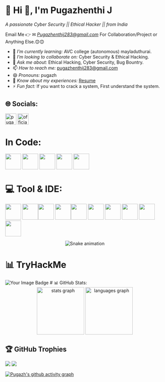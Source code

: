 # 💫 Hi 👋, I'm Pugazhenthi J
*A passionate Cyber Security || Ethical Hacker || from India* 
 
Email Me 👉 ✉ *Pugazhenthij283@gmail.com* For Collaboration/Project or Anything Else.😊😊  
 
- 🌱 *I’m currently learning:* AVC college (autonomous) mayladuthurai.
- 👯 *I’m looking to collaborate on:* Cyber Security & Ethical Hacking.
- 💬 *Ask me about:* Ethical Hacking, Cyber Security, Bug Bountry.
- 📫 *How to reach me:* pugazhenthij283@gmail.com
- 😄 *Pronouns:* pugazh
- 📄 *Know about my experiences:* [Resume]()
- ⚡ *Fun fact:* If you want to crack a system, First understand the system.
  
## 🌐 Socials: 
 

<p align="left">
<a href="https://linkedin.com/in/pugazh28" target="blank"><img align="center" src="https://img.shields.io/static/v1?message=Instagram&logo=instagram&label=&color=E4405F&logoColor=white&labelColor=&style=for-the-badge" alt="pugazhenthi" height="35" /></a> <a href="https://instagram.com/official__pugazh_007" target="blank"><img align="center" src="https://img.shields.io/static/v1?message=LinkedIn&logo=linkedin&label=&color=0077B5&logoColor=white&labelColor=&style=for-the-badge"  alt="official__pugazh_007" height="35" /></a> 
</p>

# In Code: 

<img height="50" width="50" src="https://img.icons8.com/color/48/000000/python.png" /> <img height="50" width="50" src="https://img.icons8.com/?size=100&id=40670&format=png&color=000000"/> <img height="50" width="50" src="https://img.icons8.com/?size=100&id=40669&format=png&color=000000" /> <img height="50" width="50" src="https://img.icons8.com/?size=100&id=13679&format=png&color=000000" /> <img height="50" width="50" src="https://img.icons8.com/?size=100&id=Lk9yC4HS5r3p&format=png&color=000000" /> 

# 💻 Tool & IDE:

<img height="50" width="50" src="https://img.icons8.com/?size=100&id=9OGIyU8hrxW5&format=png&color=000000" /> <img height="50" width="50" src="https://img.icons8.com/?size=100&id=13444&format=png&color=000000" /><img height="50" width="50" src="https://img.icons8.com/?size=100&id=m6O2bFdG70gw&format=png&color=000000" /> <img height="50" width="50" src="https://img.icons8.com/?size=100&id=97AFS4JiW8vx&format=png&color=000000" /><img height="50" width="50" src="https://img.icons8.com/?size=100&id=9b5wowKIlo9d&format=png&color=000000" /> <img height="50" width="50" src="https://img.icons8.com/?size=100&id=16105&format=png&color=000000" /> <img height="50" width="50" src="https://img.icons8.com/?size=100&id=25250&format=png&color=000000" /> <img height="50" width="50" src="https://img.icons8.com/?size=100&id=1qLmcGPgiHEf&format=png&color=000000" /> <img height="50" width="50" src="https://img.icons8.com/?size=100&id=13443&format=png&color=000000" /> <img height="50" width="50" src="https://img.icons8.com/?size=100&id=FwaVI1qCE7hQ&format=png&color=000000"/>


<div align="center">
  <img src="https://profile-readme-generator.com/assets/snake.svg" alt="Snake animation" />
</div>

<div align="center">
  <imgsrc="https://i.gifer.com/origin/3e/3e38d5bb0a7aeedc6fd1083d8c4de631.gif" alt="Matrix rain animation" />
</div>


# 📊 TryHackMe
<img src="https://tryhackme-badges.s3.amazonaws.com/pugazhenthij283.png" alt="Your Image Badge" />
# 📊 GitHub Stats:

<div align="center">
  <img src="https://nirzak-streak-stats.vercel.app/?user=PugazhTheHacker&theme=dark&hide_border=false" height="150" alt="stats graph"  />
  <img src="https://github-readme-stats.vercel.app/api/top-langs/?username=PugazhTheHacker&theme=dark&hide_border=false&include_all_commits=true&count_private=false&layout=compact" height="150" alt="languages graph"/>
</div>


## 🏆 GitHub Trophies
![](https://github-profile-trophy.vercel.app/?username=Pranav-V-20&theme=radical&no-frame=false&no-bg=true&margin-w=4)
[![](https://visitcount.itsvg.in/api?id=PugazhTheHacker&icon=0&color=0)](https://visitcount.itsvg.in)


[![Pugazh's github activity graph](https://github-readme-activity-graph.vercel.app/graph?username=PugazhTheHacker&bg_color=000000&color=ffffff&line=00d10e&point=ffffff&area=true&hide_border=true)](https://github.com/ashutosh00710/github-readme-activity-graph)
